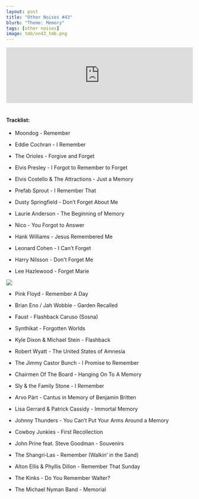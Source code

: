```yaml
---
layout: post
title: "Other Noises #43"
blurb: "Theme: Memory"
tags: [other noises]
image: tmb/on43_tmb.png
---
```


<iframe scrolling="no" id="hearthis_at_track_3134129" width="100%" height="150" src="https://hearthis.at/embed/3134129/transparent_black/?hcolor=&color=&style=2&block_size=2&block_space=1&background=1&waveform=0&cover=0&autoplay=0&css=" frameborder="0" allowtransparency allow="autoplay"><p>Listen to <a href="https://hearthis.at/zerocc/other-noises-43-23519-memory/" target="_blank">Other Noises #43 (23/5/19) - MEMORY</a> <span>by</span><a href="https://hearthis.at/zerocc/" target="_blank" >Zero</a> <span>on</span> <a href="https://hearthis.at/" target="_blank">hearthis.at</a></p></iframe>
&nbsp;

#### Tracklist:

- Moondog - Remember

- Eddie Cochran - I Remember
- The Orioles - Forgive and Forget
- Elvis Presley - I Forgot to Remember to Forget

- Elvis Costello & The Attractions - Just a Memory
- Prefab Sprout - I Remember That
- Dusty Springfield - Don’t Forget About Me

- Laurie Anderson - The Beginning of Memory
- Nico - You Forgot to Answer
- Hank Williams - Jesus Remembered Me

- Leonard Cohen - I Can't Forget
- Harry Nilsson - Don't Forget Me
- Lee Hazlewood - Forget Marie

![](https://lh3.googleusercontent.com/O0PwLoM91HwXPxQwidmJCPytbCpggNJr7Wb2fpqAVRmyJ1ft9W4Qr8iwwInXK2DC6DwrXhvfoZYwVyzBaLob1VA_9Pc3VBNpbLsIZkX2PLsXRR5lCPgww5zszDfQSo8otWPnbAip5Q_Ajfwy71ccrc8T7kLrW9KsLn2WIo7qR-f3Royb-SibHNBuvOkEzMG4zMHLKu7b2c2fxANbiBT-I91_M2yJ3b8ZdevGA-6TqTycURXpXv2SHuPi-nTir8CR_AxhmzzNigObzZn8R6APd5y5lC1wuEEnyrPjXdBHMqV8OIqWRApxpjyUdTy9twtsGxip21SE5wLIGwXQ8XoXqeKvakUctD4o9shg_wII5SvFA8gvb5FvQagOAZSagBSGeLOe_pPPoglu4UreBKolNz5W_ObzMsq8drYFJerDc7aGw5pFlO6sXBrXB5lEp72jdMgGYyVk107guyU1woqPtoiyxCUYuvkbmT-VF_GPAOq8ejj5lQtZWP-O28FRz-0PQcy0mZuLtfkfMPRltcXXRgX-KoA9Bep3K1aSWbxQGt2E9TcsDCrt8_eBHFQ-hWMKSpJm0zvHaHu1IZUA3_mITPNhDPzJ5QKSyaxX7LIYahQsBmd3l0HN9Cm4CmvQWQWAeGAznbHgoEtlVQRBvYDK5w57=w500-h499-no)

- Pink Floyd - Remember A Day
- Brian Eno / Jah Wobble - Garden Recalled
- Faust - Flashback Caruso (Sosna)

- Synthikat - Forgotten Worlds
- Kyle Dixon & Michael Stein - Flashback
- Robert Wyatt - The United States of Amnesia

- The Jimmy Castor Bunch - I Promise to Remember
- Chairmen Of The Board - Hanging On To A Memory
- Sly & the Family Stone - I Remember

- Arvo Pärt - Cantus in Memory of Benjamin Britten
- Lisa Gerrard & Patrick Cassidy - Immortal Memory

- Johnny Thunders - You Can’t Put Your Arms Around a Memory
- Cowboy Junkies - First Recollection
- John Prine feat. Steve Goodman - Souvenirs

- The Shangri‐Las - Remember (Walkin’ in the Sand)
- Alton Ellis & Phyllis Dillon - Remember That Sunday
- The Kinks - Do You Remember Walter?

- The Michael Nyman Band - Memorial
